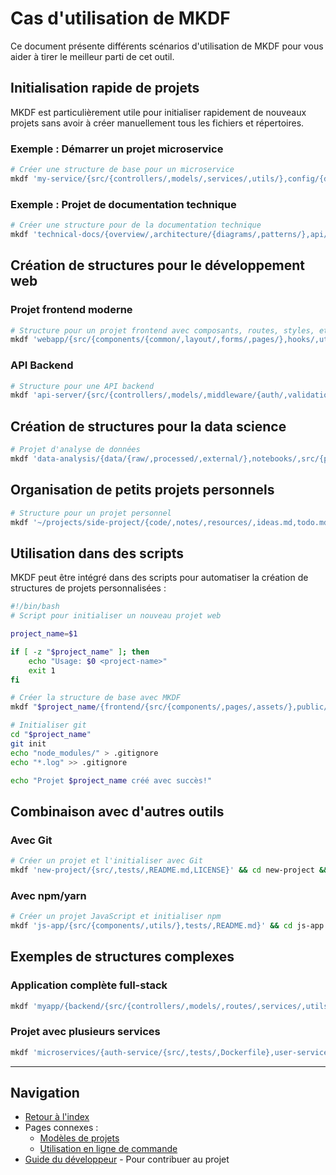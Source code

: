 # Cas d'utilisation de MKDF

Ce document présente différents scénarios d'utilisation de MKDF pour vous aider à tirer le meilleur parti de cet outil.

## Initialisation rapide de projets

MKDF est particulièrement utile pour initialiser rapidement de nouveaux projets sans avoir à créer manuellement tous les fichiers et répertoires.

### Exemple : Démarrer un projet microservice

```bash
# Créer une structure de base pour un microservice
mkdf 'my-service/{src/{controllers/,models/,services/,utils/},config/{dev/,prod/},tests/{unit/,integration/},docker/,docs/,README.md,Dockerfile,docker-compose.yml}'
```

### Exemple : Projet de documentation technique

```bash
# Créer une structure pour de la documentation technique
mkdf 'technical-docs/{overview/,architecture/{diagrams/,patterns/},api/{endpoints/,models/,authentication/},deployment/{local/,staging/,production/},examples/,images/,index.md,README.md}'
```

## Création de structures pour le développement web

### Projet frontend moderne

```bash
# Structure pour un projet frontend avec composants, routes, styles, etc.
mkdf 'webapp/{src/{components/{common/,layout/,forms/,pages/},hooks/,utils/,styles/{base/,components/,themes/},assets/{images/,icons/,fonts/}},public/{index.html,favicon.ico},tests/,package.json,README.md}'
```

### API Backend

```bash
# Structure pour une API backend
mkdf 'api-server/{src/{controllers/,models/,middleware/{auth/,validation/,error/},services/,utils/},config/{env/,database/},tests/,docs/,logs/,README.md}'
```

## Création de structures pour la data science

```bash
# Projet d'analyse de données
mkdf 'data-analysis/{data/{raw/,processed/,external/},notebooks/,src/{preprocessing/,features/,models/,visualization/},reports/{figures/,tables/},requirements.txt,README.md}'
```

## Organisation de petits projets personnels

```bash
# Structure pour un projet personnel
mkdf '~/projects/side-project/{code/,notes/,resources/,ideas.md,todo.md,README.md}'
```

## Utilisation dans des scripts

MKDF peut être intégré dans des scripts pour automatiser la création de structures de projets personnalisées :

```bash
#!/bin/bash
# Script pour initialiser un nouveau projet web

project_name=$1

if [ -z "$project_name" ]; then
    echo "Usage: $0 <project-name>"
    exit 1
fi

# Créer la structure de base avec MKDF
mkdf "$project_name/{frontend/{src/{components/,pages/,assets/},public/,package.json},backend/{src/,tests/,config/},docs/,README.md}"

# Initialiser git
cd "$project_name"
git init
echo "node_modules/" > .gitignore
echo "*.log" >> .gitignore

echo "Projet $project_name créé avec succès!"
```

## Combinaison avec d'autres outils

### Avec Git

```bash
# Créer un projet et l'initialiser avec Git
mkdf 'new-project/{src/,tests/,README.md,LICENSE}' && cd new-project && git init
```

### Avec npm/yarn

```bash
# Créer un projet JavaScript et initialiser npm
mkdf 'js-app/{src/{components/,utils/},tests/,README.md}' && cd js-app && npm init -y
```

## Exemples de structures complexes

### Application complète full-stack

```bash
mkdf 'myapp/{backend/{src/{controllers/,models/,routes/,services/,utils/,middlewares/},tests/{unit/,integration/,e2e/},config/,docs/,package.json},frontend/{src/{components/,pages/,services/,assets/},public/,tests/,package.json},docs/,docker/,scripts/,README.md}'
```

### Projet avec plusieurs services

```bash
mkdf 'microservices/{auth-service/{src/,tests/,Dockerfile},user-service/{src/,tests/,Dockerfile},notification-service/{src/,tests/,Dockerfile},api-gateway/{src/,configs/},docker-compose.yml,README.md}'
```

---

## Navigation

- [Retour à l'index](index.md)
- Pages connexes :
  - [Modèles de projets](project_templates.md)
  - [Utilisation en ligne de commande](cli_usage.md)
- [Guide du développeur](developer_guide.md) - Pour contribuer au projet